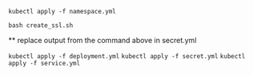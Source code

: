 



`kubectl apply -f namespace.yml`

`bash create_ssl.sh`

** replace output from the command above in secret.yml

`kubectl apply -f deployment.yml`
`kubectl apply -f secret.yml`
`kubectl apply -f service.yml`
